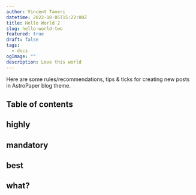 ```yaml
---
author: Vincent Taneri
datetime: 2022-10-05T15:22:00Z
title: Hello World 2
slug: hello-world-two
featured: true
draft: false
tags:
  - docs
ogImage: ""
description: Love this world
---
```


Here are some rules/recommendations, tips & ticks for creating new posts in AstroPaper blog theme.

## Table of contents

## highly

## mandatory

## best

## what?
